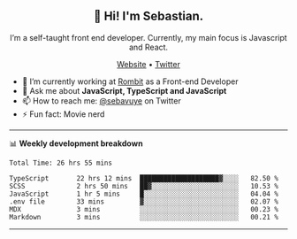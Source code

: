 <h2 align="center">👋 Hi! I'm Sebastian.</h2>
<p align="center">I’m a self-taught front end developer. Currently, my main focus is Javascript and React.</p>
<p align="center">
  <a href="https://sebastianvuye.be">Website</a> •
  <a href="https://twitter.com/sebavuye">Twitter</a>
</p>


- 🔭 I’m currently working at [Rombit](https://rombit.com/) as a Front-end Developer
- 💬 Ask me about **JavaScript, TypeScript and JavaScript**
- 📫 How to reach me: [@sebavuye](https://twitter.com/sebavuye) on Twitter
- ⚡ Fun fact: Movie nerd

-------

📊 **Weekly development breakdown**

<!--START_SECTION:waka-->

```text
Total Time: 26 hrs 55 mins

TypeScript       22 hrs 12 mins  ████████████████████▓░░░░   82.50 %
SCSS             2 hrs 50 mins   ██▓░░░░░░░░░░░░░░░░░░░░░░   10.53 %
JavaScript       1 hr 5 mins     █░░░░░░░░░░░░░░░░░░░░░░░░   04.04 %
.env file        33 mins         ▓░░░░░░░░░░░░░░░░░░░░░░░░   02.07 %
MDX              3 mins          ░░░░░░░░░░░░░░░░░░░░░░░░░   00.23 %
Markdown         3 mins          ░░░░░░░░░░░░░░░░░░░░░░░░░   00.21 %
```

<!--END_SECTION:waka-->
-------
